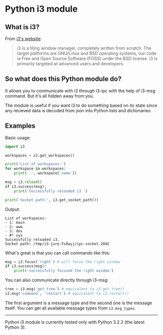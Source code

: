 Python i3 module
================

What is i3?
-----------

From [i3's website](http://i3wm.org/):

> i3 is a tiling window manager, completely written from scratch. The target
> platforms are GNU/Linux and BSD operating systems, our code is Free and Open
> Source Software (FOSS) under the BSD license. i3 is primarily targeted at
> advanced users and developers.


So what does this Python module do?
-----------------------------------

It allows you to communicate with i3 through i3-ipc with the help of i3-msg
command. But it's all hidden away from you.

The module is useful if you want i3 to do something based on its state since any
recieved data is decoded from json into Python lists and dictionaries.


Examples
--------

Basic usage:

```python
import i3

workspaces = i3.get_workspaces()

print('List of workspaces:')
for workspace in workspaces:
	print('-', workspace['name'])

msg = i3.reload()
if i3.success(msg):
	print('Successfully reloaded i3.')

print('Socket path:', i3.get_socket_path())
```

Output:

	List of workspaces:
	- 1: main
	- 2: www
	- 3: dev
	- #! sys
	Successfully reloaded i3.
	Socket path: /tmp/i3-jure.Fs0ayj/ipc-socket.2042

What's great is that you can call commands like this:

```python
msg = i3.focus('right') # will focus the right window
if i3.success(msg):
    print('successfully focused the right window')
```

You can also communicate directly through i3-msg:

```python
tree = i3.msg('get_tree') # equivalent to i3.get_tree()
i3.msg('command', 'restart') # equivalent to i3.restart()
```

The first argument is a message type and the second one is the message itself.
You can get all available message types from `i3.msg_types`.


--------------------------------------------------------------------------------

Python i3 module is currently tested only with Python 3.2.2 (the latest Python
3).